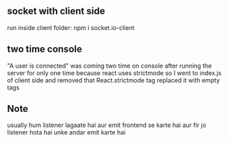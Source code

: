 ## socket with client side
run inside client folder: npm i socket.io-client

## two time console
"A user is connected" was coming two time on console after running the server for only one time because react uses strictmode so I went to index.js of client side and removed that React.strictmode tag replaced it with empty tags

## Note
usually hum listener lagaate hai aur emit frontend se karte hai aur fir jo listener hota hai unke andar emit karte hai
